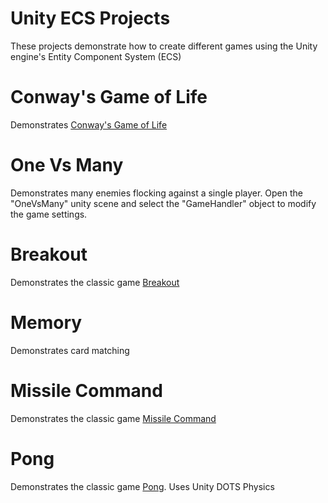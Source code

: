 # Unity ECS Projects
These projects demonstrate how to create different games using the Unity engine's Entity Component System (ECS)

# Conway's Game of Life
Demonstrates [Conway's Game of Life](https://en.wikipedia.org/wiki/Conway%27s_Game_of_Life)

# One Vs Many
Demonstrates many enemies flocking against a single player. Open the "OneVsMany" unity scene and select the "GameHandler" object to modify the game settings.

# Breakout
Demonstrates the classic game [Breakout](https://en.wikipedia.org/wiki/Breakout_(video_game))

# Memory
Demonstrates card matching

# Missile Command
Demonstrates the classic game [Missile Command](https://en.wikipedia.org/wiki/Missile_Command)

# Pong
Demonstrates the classic game [Pong](https://en.wikipedia.org/wiki/Pong).  Uses Unity DOTS Physics